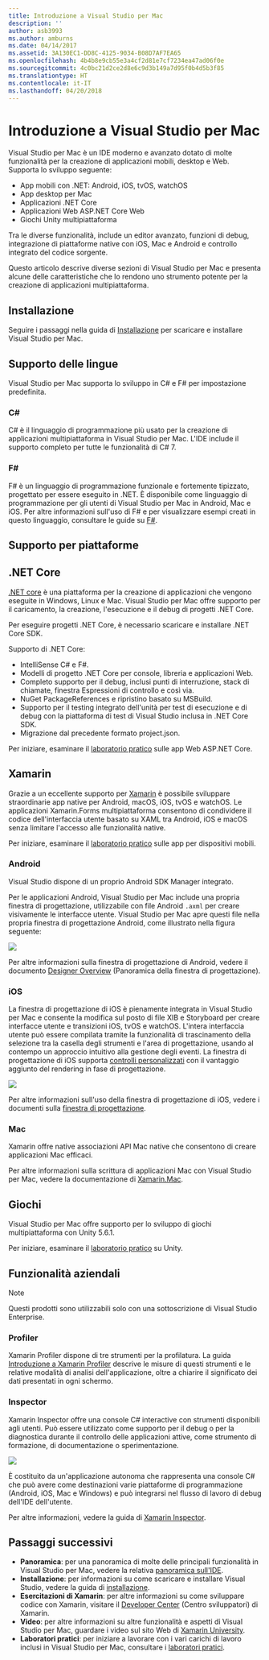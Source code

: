 ```yaml
---
title: Introduzione a Visual Studio per Mac
description: ''
author: asb3993
ms.author: amburns
ms.date: 04/14/2017
ms.assetid: 3A130EC1-DD8C-4125-9034-B08D7AF7EA65
ms.openlocfilehash: 4b4b8e9cb55e3a4cf2d81e7cf7234ea47ad06f0e
ms.sourcegitcommit: 4c0bc21d2ce2d8e6c9d3b149a7d95f0b4d5b3f85
ms.translationtype: HT
ms.contentlocale: it-IT
ms.lasthandoff: 04/20/2018
---
```

# <a name="introducing-visual-studio-for-mac"></a>Introduzione a Visual Studio per Mac

Visual Studio per Mac è un IDE moderno e avanzato dotato di molte funzionalità per la creazione di applicazioni mobili, desktop e Web. Supporta lo sviluppo seguente:

* App mobili con .NET: Android, iOS, tvOS, watchOS
* App desktop per Mac
* Applicazioni .NET Core
* Applicazioni Web ASP.NET Core Web
* Giochi Unity multipiattaforma

Tra le diverse funzionalità, include un editor avanzato, funzioni di debug, integrazione di piattaforme native con iOS, Mac e Android e controllo integrato del codice sorgente.

Questo articolo descrive diverse sezioni di Visual Studio per Mac e presenta alcune delle caratteristiche che lo rendono uno strumento potente per la creazione di applicazioni multipiattaforma.

## <a name="installation"></a>Installazione

Seguire i passaggi nella guida di [Installazione](~/installation.md) per scaricare e installare Visual Studio per Mac.

## <a name="language-support"></a>Supporto delle lingue

Visual Studio per Mac supporta lo sviluppo in C# e F# per impostazione predefinita.

### <a name="c"></a>C#

C# è il linguaggio di programmazione più usato per la creazione di applicazioni multipiattaforma in Visual Studio per Mac. L'IDE include il supporto completo per tutte le funzionalità di C# 7.

### <a name="f"></a>F#

F# è un linguaggio di programmazione funzionale e fortemente tipizzato, progettato per essere eseguito in .NET. È disponibile come linguaggio di programmazione per gli utenti di Visual Studio per Mac in Android, Mac e iOS. Per altre informazioni sull'uso di F# e per visualizzare esempi creati in questo linguaggio, consultare le guide su [F#](https://developer.xamarin.com/guides/cross-platform/fsharp/).

## <a name="platform-support"></a>Supporto per piattaforme

## <a name="net-core"></a>.NET Core

[.NET core](https://www.microsoft.com/net/core#macos) è una piattaforma per la creazione di applicazioni che vengono eseguite in Windows, Linux e Mac. Visual Studio per Mac offre supporto per il caricamento, la creazione, l'esecuzione e il debug di progetti .NET Core.

Per eseguire progetti .NET Core, è necessario scaricare e installare .NET Core SDK.

Supporto di .NET Core:

* IntelliSense C# e F#.
* Modelli di progetto .NET Core per console, libreria e applicazioni Web.
* Completo supporto per il debug, inclusi punti di interruzione, stack di chiamate, finestra Espressioni di controllo e così via.
* NuGet PackageReferences e ripristino basato su MSBuild.
* Supporto per il testing integrato dell'unità per test di esecuzione e di debug con la piattaforma di test di Visual Studio inclusa in .NET Core SDK.
* Migrazione dal precedente formato project.json.

Per iniziare, esaminare il [laboratorio pratico](https://github.com/Microsoft/vs4mac-labs/tree/master/Web/Getting-Started) sulle app Web ASP.NET Core.

## <a name="xamarin"></a>Xamarin

Grazie a un eccellente supporto per [Xamarin](https://developer.xamarin.com/) è possibile sviluppare straordinarie app native per Android, macOS, iOS, tvOS e watchOS. Le applicazioni Xamarin.Forms multipiattaforma consentono di condividere il codice dell'interfaccia utente basato su XAML tra Android, iOS e macOS senza limitare l'accesso alle funzionalità native.

Per iniziare, esaminare il [laboratorio pratico](https://github.com/Microsoft/vs4mac-labs/tree/master/Mobile/Getting-Started) sulle app per dispositivi mobili.

### <a name="android"></a>Android

Visual Studio dispone di un proprio Android SDK Manager integrato.

Per le applicazioni Android, Visual Studio per Mac include una propria finestra di progettazione, utilizzabile con file Android `.axml` per creare visivamente le interfacce utente. Visual Studio per Mac apre questi file nella propria finestra di progettazione Android, come illustrato nella figura seguente:

![](media/intro-image31.png)

Per altre informazioni sulla finestra di progettazione di Android, vedere il documento [Designer Overview](https://developer.xamarin.com/Android/Guides/User_Interface/Designer_Overview) (Panoramica della finestra di progettazione).

### <a name="ios"></a>iOS

La finestra di progettazione di iOS è pienamente integrata in Visual Studio per Mac e consente la modifica sul posto di file XIB e Storyboard per creare interfacce utente e transizioni iOS, tvOS e watchOS. L'intera interfaccia utente può essere compilata tramite la funzionalità di trascinamento della selezione tra la casella degli strumenti e l'area di progettazione, usando al contempo un approccio intuitivo alla gestione degli eventi. La finestra di progettazione di iOS supporta [controlli personalizzati](https://developer.xamarin.com/guides/ios/user_interface/designer/ios_designable_controls_overview/) con il vantaggio aggiunto del rendering in fase di progettazione.

![](media/intro-image30.png)

Per altre informazioni sull'uso della finestra di progettazione di iOS, vedere i documenti sulla [finestra di progettazione](https://developer.xamarin.com/guides/ios/user_interface/designer).

### <a name="mac"></a>Mac

Xamarin offre native associazioni API Mac native che consentono di creare applicazioni Mac efficaci.

Per altre informazioni sulla scrittura di applicazioni Mac con Visual Studio per Mac, vedere la documentazione di [Xamarin.Mac](https://developer.xamarin.com/guides/#mac).

## <a name="gaming"></a>Giochi

Visual Studio per Mac offre supporto per lo sviluppo di giochi multipiattaforma con Unity 5.6.1.

Per iniziare, esaminare il [laboratorio pratico](https://github.com/Microsoft/vs4mac-labs/tree/master/Unity/Getting-Started) su Unity.

## <a name="enterprise-features"></a>Funzionalità aziendali

> [!Note]
> Questi prodotti sono utilizzabili solo con una sottoscrizione di Visual Studio Enterprise.

### <a name="profiler"></a>Profiler

Xamarin Profiler dispone di tre strumenti per la profilatura. La guida [Introduzione a Xamarin Profiler](https://developer.xamarin.com/guides/cross-platform/deployment,_testing,_and_metrics/xamarin-profiler/) descrive le misure di questi strumenti e le relative modalità di analisi dell'applicazione, oltre a chiarire il significato dei dati presentati in ogni schermo.

### <a name="inspector"></a>Inspector

Xamarin Inspector offre una console C# interactive con strumenti disponibili agli utenti. Può essere utilizzato come supporto per il debug o per la diagnostica durante il controllo delle applicazioni attive, come strumento di formazione, di documentazione o sperimentazione.

![](media/intro-inspector.png)

È costituito da un'applicazione autonoma che rappresenta una console C# che può avere come destinazioni varie piattaforme di programmazione (Android, iOS, Mac e Windows) e può integrarsi nel flusso di lavoro di debug dell'IDE dell'utente.

Per altre informazioni, vedere la guida di [Xamarin Inspector](https://developer.xamarin.com/guides/cross-platform/inspector/).

## <a name="next-steps"></a>Passaggi successivi

* **Panoramica**: per una panoramica di molte delle principali funzionalità in Visual Studio per Mac, vedere la relativa [panoramica sull'IDE](~/ide-tour.md).
* **Installazione**: per informazioni su come scaricare e installare Visual Studio, vedere la guida di [installazione](~/installation.md).
* **Esercitazioni di Xamarin**: per altre informazioni su come sviluppare codice con Xamarin, visitare il [Developer Center](https://developer.xamarin.com) (Centro sviluppatori) di Xamarin.
* **Video**: per altre informazioni su altre funzionalità e aspetti di Visual Studio per Mac, guardare i video sul sito Web di [Xamarin University](https://university.xamarin.com).
* **Laboratori pratici**: per iniziare a lavorare con i vari carichi di lavoro inclusi in Visual Studio per Mac, consultare i [laboratori pratici](https://github.com/Microsoft/vs4mac-labs).